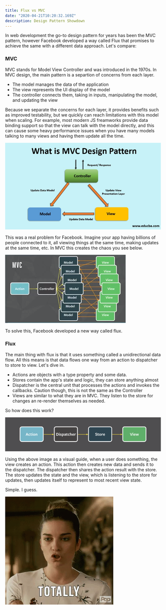 ```yaml
---
title: Flux vs MVC
date: "2020-04-21T10:20:32.169Z"
description: Design Pattern Showdown
---
```


In web development the go-to design pattern for years has been the MVC pattern, however Facebook developed a way called Flux that promises to achieve the same with a different data approach. Let's compare:

### MVC

MVC stands for Model View Controller and was introduced in the 1970s. In MVC design, the main pattern is a separtion of concerns from each layer.

- The model manages the data of the application
- The view represents the UI display of the model
- The controller connects them, taking in inputs, manipulating the model, and updating the view

Because we separate the concerns for each layer, it provides benefits such as improved testability, but we quickly can reach limitations with this model when scaling. For example, most modern JS freamworks provide data binding support so that the view can talk with the model directly, and this can cause some heavy performance issues when you have many models talking to many views and having them update all the time.

![mvc](./mvc.jpg)

This was a real problem for Facebook. Imagine your app having billions of people connected to it, all viewing things at the same time, making updates at the same time, etc. In MVC this creates the chaos you see below.

![mvc-chaos](./mvc-chaos.png)

To solve this, Facebook developed a new way called flux.

### Flux

The main thing with flux is that it uses something called a unidirectional data flow. All this means is that data flows one way from an action to dispatcher to store to view. Let's dive in.

- Actions are objects with a type property and some data.
- Stores contain the app's state and logic, they can store anything almost
- Dispatcher is the central unit that processes the actions and invokes the callbacks. Caution though, this is not the same as the Controller
- Views are similar to what they are in MVC. They listen to the store for changes an re-render themselves as needed.

So how does this work?

![flux](./flux.png)

Using the above image as a visual guide, when a user does something, the view creates an action. This action then creates new data and sends it to the dispatcher. The dispatcher then shares the action result with the store. The store updates the state and the view, which is listening to the store for updates, then updates itself to represent to most recent view state.

Simple. I guess.

![totally](./totes.gif)
